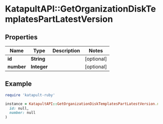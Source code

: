 # KatapultAPI::GetOrganizationDiskTemplatesPartLatestVersion

## Properties

| Name | Type | Description | Notes |
| ---- | ---- | ----------- | ----- |
| **id** | **String** |  | [optional] |
| **number** | **Integer** |  | [optional] |

## Example

```ruby
require 'katapult-ruby'

instance = KatapultAPI::GetOrganizationDiskTemplatesPartLatestVersion.new(
  id: null,
  number: null
)
```

